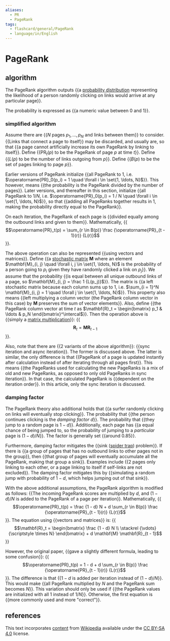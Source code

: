 ```yaml
---
aliases:
  - PR
  - PageRank
tags:
  - flashcard/general/PageRank
  - language/in/English
---
```


# PageRank

## algorithm

The PageRank algorithm outputs {{a [probability distribution](probability%20distribution.md) representing the likelihood of a person randomly clicking on links would arrive at any particular page}}. <!--SR:!2024-08-10,43,290-->

The probability is expressed as {{a numeric value between 0 and 1}}. <!--SR:!2024-07-04,16,290-->

### simplified algorithm

Assume there are {{$N$ pages $p_1, \ldots, p_N$ and links between them}} to consider. {{Links that connect a page to itself}} may be discarded, and usually are, so that {{a page cannot artificially increase its own PageRank by linking to itself}}. Define {{$\operatorname{PR}_t(p)$ to be the PageRank of page $p$ at time $t$}}. Define {{$L(p)$ to be the number of links outgoing from $p$}}. Define {{$B(p)$ to be the set of pages linking to page $p$}}. <!--SR:!2024-07-02,14,290!2024-07-01,13,290!2024-07-05,17,290!2024-07-05,17,290!2024-06-30,13,270!2024-06-30,13,270-->

Earlier versions of PageRank initialize {{all PageRank to $1$, i.e. $\operatorname{PR}_0(p_i) = 1 \quad \forall i \in \set{1, \ldots, N}$}}. This however, means {{the probability is the PageRank divided by the number of pages}}. Later versions, and thereafter in this section, initialize {{all PageRank to $1 / N$, i.e. $\operatorname{PR}_0(p_i) = 1 / N \quad \forall i \in \set{1, \ldots, N}$}}, so that {{adding all PageRanks together results in 1, making the probability directly equal to the PageRank}}. <!--SR:!2024-07-19,24,270!2024-07-18,23,270!2024-08-11,43,290!2024-08-09,41,290-->

On each iteration, the PageRank of each page is {{divided equally among the outbound links and given to them}}. Mathematically, {{$$\operatorname{PR}_t(p) = \sum_{r \in B(p)} \frac {\operatorname{PR}_{t - 1}(r)} {L(r)}$$}}. <!--SR:!2024-08-17,49,290!2024-08-12,44,290-->

The above operation can also be represented {{using vectors and matrices}}. Define {{a [stochastic matrix](stochastic%20matrix.md) $\mathbf{M}$ where an element $\mathbf{M}_{i, j} \quad \forall i, j \in \set{1, \ldots, N}$ is the probability of a person going to $p_i$ given they have randomly clicked a link on $p_j$}}. We assume that the probability {{is equal between all unique outbound links of a page, so $\mathbf{M}_{i, j} = \frac 1 {L(p_j)}$}}. The matrix is {{a left stochastic matrix because each column sums up to 1, i.e. $\sum_{i = 1}^N \mathbf{M}_{i, j} = 1 \quad \forall j \in \set{1, \ldots, N}$}}. This property also means {{left multiplying a column vector (the PageRank column vector in this case) by $\mathbf{M}$ preserves the sum of vector elements}}. Also, define {{the PageRank column vector at time $t$ as $\mathbf{R}_t = \begin{bmatrix} p_1 & \ldots & p_N \end{bmatrix}^\intercal$}}. Then the operation above is {{simply a [matrix multiplication](matrix%20multiplication.md)}}: {{$$\mathbf{R}_t = \mathbf{M} \mathbf{R}_{t - 1}$$}}. <!--SR:!2024-07-11,18,270!2024-07-19,24,270!2024-08-05,39,290!2024-07-15,20,250!2024-06-30,13,270!2024-07-02,14,290!2024-06-30,12,270!2024-07-23,28,270-->

Also, note that there are {{2 variants of the above algorithm}}: {{sync iteration and async iteration}}. The former is discussed above. The latter is similar, the only difference is that {{PageRank of a page is updated instantly after calculation instead of after iterating through all pages first}}. This means {{the PageRanks used for calculating the new PageRanks is a mix of old and new PageRanks, as opposed to only old PageRanks in sync iteration}}. In that case, the calculated PageRank is {{dependent on the iteration order}}. In this article, only the sync iteration is discussed. <!--SR:!2024-07-14,21,270!2024-07-02,14,290!2024-06-30,12,270!2024-08-01,34,290!2024-07-16,21,250-->

### damping factor

The PageRank theory also additional holds that {{a surfer randomly clicking on links will eventually stop clicking}}. The probability that {{the person continues clicking is the _damping factor_ $d$}}. The probability that {{they jump to a random page is $1 - d$}}. Additionally, each page has {{a equal chance of being jumped to, so the probability of jumping to a _particular_ page is $(1 - d) / N$}}. The factor is generally set {{around 0.85}}. <!--SR:!2024-08-12,44,290!2024-08-17,49,290!2024-06-30,13,270!2024-08-12,45,290!2024-08-07,39,290-->

Furthermore, damping factor mitigates the {{sink ([spider trap](spider%20trap.md)) problem}}. If there is {{a group of pages that has no outbound links to other pages not in the group}}, then {{that group of pages will eventually accumulate all the PageRank, making that group a sink}}. Examples include {{2 pages only linking to each other, or a page linking to itself if self-links are not excluded}}. The damping factor mitigates this by {{simulating a random jump with probability of $1 - d$, which helps jumping out of that sink}}. <!--SR:!2024-07-01,13,290!2024-08-03,38,290!2024-07-26,28,270!2024-08-10,42,290!2024-07-31,34,290-->

With the above additional assumptions, the PageRank algorithm is modified as follows: {{The incoming PageRank scores are multiplied by $d$, and $(1 - d) / N$ is added to the PageRank of a page per iteration}}. Mathematically, {{$$\operatorname{PR}_t(p) = \frac {1 - d} N + d \sum_{r \in B(p)} \frac {\operatorname{PR}_{t - 1}(r)} {L(r)}$$}}. The equation using {{vectors and matrices}} is: {{$$\mathbf{R}_t = \begin{bmatrix} \frac {1 - d} N \\ \stackrel {\vdots} {\scriptstyle \times N} \end{bmatrix} + d \mathbf{M} \mathbf{R}_{t - 1}$$}} <!--SR:!2024-07-28,32,270!2024-07-18,22,250!2024-07-12,19,270!2024-07-29,33,270-->

However, the original paper, {{gave a slightly different formula, leading to some confusion}}: {{$$\operatorname{PR}_t(p) = 1 - d + d \sum_{r \in B(p)} \frac {\operatorname{PR}_{t - 1}(r)} {L(r)}$$}}. The difference is that {{$1 - d$ is added per iteration instead of $(1 - d) / N$}}. This would make {{all PageRank multiplied by $N$ and the PageRank sum becomes $N$}}. This variation should only be used if {{the PageRank values are initialized with all $1$ instead of $1 / N$}}. Otherwise, the first equation is {{more commonly used and more "correct"}}. <!--SR:!2024-07-01,13,290!2024-07-03,15,290!2024-08-04,38,290!2024-06-30,13,270!2024-06-30,13,270!2024-08-06,40,290-->

## references

This text incorporates [content](https://en.wikipedia.org/wiki/PageRank) from [Wikipedia](Wikipedia.md) available under the [CC BY-SA 4.0](https://creativecommons.org/licenses/by-sa/4.0/) license.
